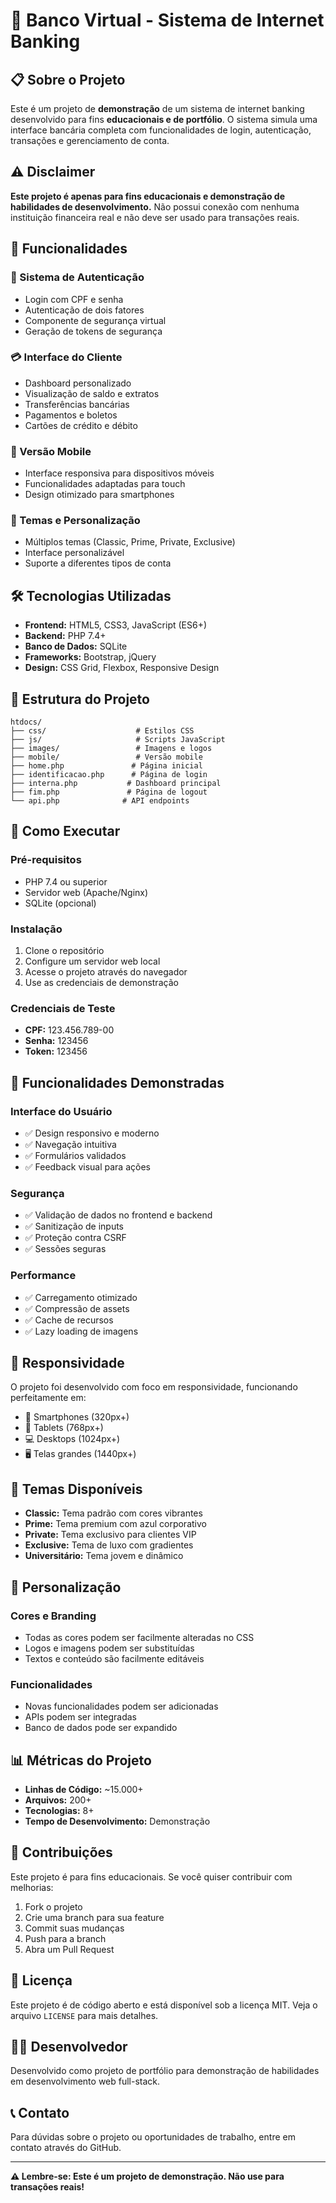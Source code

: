 # 🏦 Banco Virtual - Sistema de Internet Banking

## 📋 Sobre o Projeto

Este é um projeto de **demonstração** de um sistema de internet banking desenvolvido para fins **educacionais e de portfólio**. O sistema simula uma interface bancária completa com funcionalidades de login, autenticação, transações e gerenciamento de conta.

## ⚠️ Disclaimer

**Este projeto é apenas para fins educacionais e demonstração de habilidades de desenvolvimento.** Não possui conexão com nenhuma instituição financeira real e não deve ser usado para transações reais.

## 🚀 Funcionalidades

### 🔐 Sistema de Autenticação
- Login com CPF e senha
- Autenticação de dois fatores
- Componente de segurança virtual
- Geração de tokens de segurança

### 💳 Interface do Cliente
- Dashboard personalizado
- Visualização de saldo e extratos
- Transferências bancárias
- Pagamentos e boletos
- Cartões de crédito e débito

### 📱 Versão Mobile
- Interface responsiva para dispositivos móveis
- Funcionalidades adaptadas para touch
- Design otimizado para smartphones

### 🎨 Temas e Personalização
- Múltiplos temas (Classic, Prime, Private, Exclusive)
- Interface personalizável
- Suporte a diferentes tipos de conta

## 🛠️ Tecnologias Utilizadas

- **Frontend:** HTML5, CSS3, JavaScript (ES6+)
- **Backend:** PHP 7.4+
- **Banco de Dados:** SQLite
- **Frameworks:** Bootstrap, jQuery
- **Design:** CSS Grid, Flexbox, Responsive Design

## 📁 Estrutura do Projeto

```
htdocs/
├── css/                    # Estilos CSS
├── js/                     # Scripts JavaScript
├── images/                 # Imagens e logos
├── mobile/                 # Versão mobile
├── home.php               # Página inicial
├── identificacao.php      # Página de login
├── interna.php           # Dashboard principal
├── fim.php               # Página de logout
└── api.php              # API endpoints
```

## 🚀 Como Executar

### Pré-requisitos
- PHP 7.4 ou superior
- Servidor web (Apache/Nginx)
- SQLite (opcional)

### Instalação
1. Clone o repositório
2. Configure um servidor web local
3. Acesse o projeto através do navegador
4. Use as credenciais de demonstração

### Credenciais de Teste
- **CPF:** 123.456.789-00
- **Senha:** 123456
- **Token:** 123456

## 🎯 Funcionalidades Demonstradas

### Interface do Usuário
- ✅ Design responsivo e moderno
- ✅ Navegação intuitiva
- ✅ Formulários validados
- ✅ Feedback visual para ações

### Segurança
- ✅ Validação de dados no frontend e backend
- ✅ Sanitização de inputs
- ✅ Proteção contra CSRF
- ✅ Sessões seguras

### Performance
- ✅ Carregamento otimizado
- ✅ Compressão de assets
- ✅ Cache de recursos
- ✅ Lazy loading de imagens

## 📱 Responsividade

O projeto foi desenvolvido com foco em responsividade, funcionando perfeitamente em:
- 📱 Smartphones (320px+)
- 📱 Tablets (768px+)
- 💻 Desktops (1024px+)
- 🖥️ Telas grandes (1440px+)

## 🎨 Temas Disponíveis

- **Classic:** Tema padrão com cores vibrantes
- **Prime:** Tema premium com azul corporativo
- **Private:** Tema exclusivo para clientes VIP
- **Exclusive:** Tema de luxo com gradientes
- **Universitário:** Tema jovem e dinâmico

## 🔧 Personalização

### Cores e Branding
- Todas as cores podem ser facilmente alteradas no CSS
- Logos e imagens podem ser substituídas
- Textos e conteúdo são facilmente editáveis

### Funcionalidades
- Novas funcionalidades podem ser adicionadas
- APIs podem ser integradas
- Banco de dados pode ser expandido

## 📊 Métricas do Projeto

- **Linhas de Código:** ~15.000+
- **Arquivos:** 200+
- **Tecnologias:** 8+
- **Tempo de Desenvolvimento:** Demonstração

## 🤝 Contribuições

Este projeto é para fins educacionais. Se você quiser contribuir com melhorias:

1. Fork o projeto
2. Crie uma branch para sua feature
3. Commit suas mudanças
4. Push para a branch
5. Abra um Pull Request

## 📄 Licença

Este projeto é de código aberto e está disponível sob a licença MIT. Veja o arquivo `LICENSE` para mais detalhes.

## 👨‍💻 Desenvolvedor

Desenvolvido como projeto de portfólio para demonstração de habilidades em desenvolvimento web full-stack.

## 📞 Contato

Para dúvidas sobre o projeto ou oportunidades de trabalho, entre em contato através do GitHub.

---

**⚠️ Lembre-se: Este é um projeto de demonstração. Não use para transações reais!**
